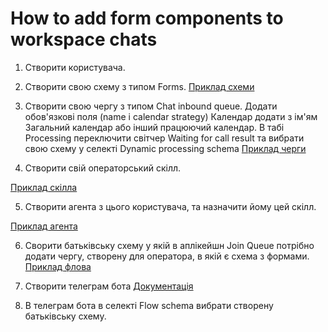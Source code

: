 # How to add form components to workspace chats

1. Створити користувача.

2. Створити свою схему з типом Forms.
[Приклад схеми](https://dev.webitel.com/flow/1641/processing)

3. Створити свою чергу з типом Chat inbound queue. Додати обов'язкові поля (name i calendar strategy) Календар додати з ім'ям Загальний календар або інший працюючий календар. В табі Processing переключити світчер Waiting for call result та вибрати свою схему у селекті Dynamic processing schema
[Приклад черги](https://dev.webitel.com/contact-center/queues/459/chat-inbound-queue)

4. Створити свій операторський скілл.

[Приклад скілла](https://dev.webitel.com/lookups/skills/387)

5. Створити агента з цього користувача, та назначити йому цей скілл.

[Приклад агента](https://dev.webitel.com/contact-center/agents/4511)

6. Сворити батьківську схему у якій в аплікейшн Join Queue потрібно додати чергу, створену для оператора, в якій є схема з формами.
[Приклад флова](https://dev.webitel.com/flow/888/default)

7. Створити телеграм бота
[Документація](https://webitel.atlassian.net/wiki/spaces/WEP/pages/21304403/Telegram)

8. В телеграм бота в селекті Flow schema вибрати створену батьківську схему.
